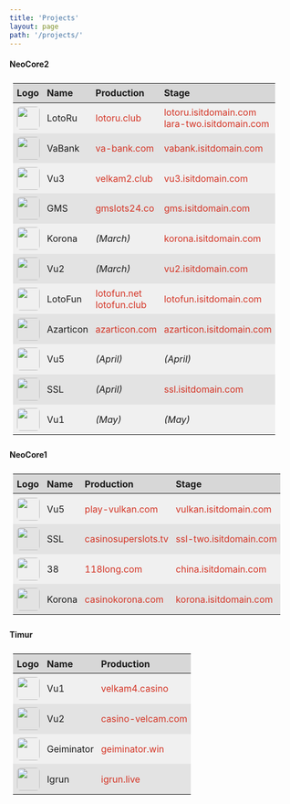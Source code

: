 ```yaml
---
title: 'Projects'
layout: page
path: '/projects/'
---
```


<style>
    table {
        border-collapse: collapse;
        padding: .4rem;
        width: 100%;
    }
    thead tr {
        background: rgba(0,0,0,.15);
    }
    tbody tr {
        background: rgba(0,0,0,.05);
        height: 52px;
    }
    tr:nth-child(2n) {
        background: rgba(0,0,0,.10);
    }
    th {
        padding: .4rem;
    }
    td {
        padding: .4rem;
    }
    td img {
        width: 40px;
        border-radius: .4rem;
        display: block;
    }
    td a {
        color: #d43324;
        text-decoration: none;
    }
    td a:hover {
        text-decoration: underline;
    }
</style>

#### NeoCore2

|Logo|Name|Production|Stage|
|:---|:---|:---|:---|
|![](lotoru.png)|LotoRu|[lotoru.club](http://lotoru.club)|[lotoru.isitdomain.com](http://lotoru.isitdomain.com)<br>[lara-two.isitdomain.com](http://lara-two.isitdomain.com)|
|![](vabank.png)|VaBank|[va-bank.com](https://va-bank.com)|[vabank.isitdomain.com](http://vabank.isitdomain.com)|
|![](vu3.png)|Vu3|[velkam2.club](https://velkam2.club)|[vu3.isitdomain.com](http://vu3.isitdomain.com)|
|![](gms.png)|GMS|[gmslots24.co](https://gmslots24.co)|[gms.isitdomain.com](http://gms.isitdomain.com)|
|![](korona.png)|Korona|_(March)_|[korona.isitdomain.com](http://korona.isitdomain.com)|
|![](vu2.png)|Vu2|_(March)_|[vu2.isitdomain.com](http://vu2.isitdomain.com)|
|![](lotofun.png)|LotoFun|[lotofun.net](http://lotofun.net)<br>[lotofun.club](http://lotofun.club)|[lotofun.isitdomain.com](http://lotofun.isitdomain.com)|
|![](azarticon.png)|Azarticon|[azarticon.com](http://azarticon.com)|[azarticon.isitdomain.com](http://azarticon.isitdomain.com)|
|![](vu5.png)|Vu5|_(April)_|_(April)_|
|![](ssl.png)|SSL|_(April)_|[ssl.isitdomain.com](http://ssl.isitdomain.com)|
|![](vu1.png)|Vu1|_(May)_|_(May)_|

#### NeoCore1

|Logo|Name|Production|Stage|
|:---|:---|:---|:---|
|![](vu5.png)|Vu5|[play-vulkan.com](https://play-vulkan.com)|[vulkan.isitdomain.com](http://vulkan.isitdomain.com)|
|![](ssl.png)|SSL|[casinosuperslots.tv](https://casinosuperslots.tv)|[ssl-two.isitdomain.com](http://ssl-two.isitdomain.com)|
|![](longbao.png)|38|[118long.com](http://118long.com)|[china.isitdomain.com](http://china.isitdomain.com)|
|![](korona.png)|Korona|[casinokorona.com](http://casinokorona.com)|[korona.isitdomain.com](http://korona.isitdomain.com)|

#### Timur

|Logo|Name|Production|
|:---|:---|:---|
|![](vu1.png)|Vu1|[velkam4.casino](http://velkam4.casino)|
|![](vu2.png)|Vu2|[casino-velcam.com](http://casino-velcam.com)|
|![](gaminator.png)|Geiminator|[geiminator.win](http://geiminator.win)|
|![](igrun.png)|Igrun|[igrun.live](http://igrun.live)|
